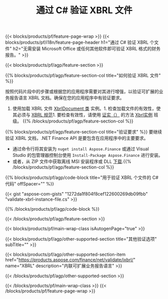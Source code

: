 ﻿---
title: 通过 C# 验证 XBRL 文件
description: XBRL 文件验证的示例代码。使用 API 示例代码验证基于 .NET 的应用程序中的批处理 XBRL 文件。 
url: /zh/net/validate/xbrl/
family: finance
platformtag: net
feature: validate
informat: XBRL
outformat: 
otherformats: 
---
{{< blocks/products/pf/feature-page-wrap >}}
{{< blocks/products/pf/i18n/feature-page-header h1="通过 C# 验证 XBRL 个文件" h2="无需安装 Microsoft Office 或任何其他软件即可验证 XBRL 格式的财务报告。" >}}

{{< blocks/products/pf/agp/feature-section >}}

{{% blocks/products/pf/agp/feature-section-col title="如何验证 XBRL 文件" %}}

按照代码片段中的步骤或根据您的应用程序需要对其进行增强，以验证可扩展的业务报告语言 XBRL 文档。确保在您的应用程序中有验证要求。

1. 使用加载 XBRL 文件 [XbrlDocument 类](https://apireference.aspose.com/finance/net/aspose.finance.xbrl/xbrldocument) 实例。1. 检查加载文件的有效性，使其必须与 [XBRL 规范](http://www.xbrl.org/specification/inlinexbrl-part1/rec-2013-11-18/inlinexbrl-part1-rec-2013-11-18.html)1. 要检查有效性，请使用 [证实（）](https://apireference.aspose.com/finance/net/aspose.finance.xbrl/xbrlinstance/methods/validate) 的方法 [Xbrl实例](https://apireference.aspose.com/finance/net/aspose.finance.xbrl/xbrlinstance) 班级。
{{% /blocks/products/pf/agp/feature-section-col %}}

{{% blocks/products/pf/agp/feature-section-col title="验证要求" %}}
要继续验证 XBRL 文档，.NET Finance API 是要包含在应用程序中的主要要求。 
- 通过命令行将其安装为 ```nuget install Aspose.Finance``` 或通过 Visual Studio 的包管理器控制台使用 ```Install-Package Aspose.Finance``` 进行安装。
- 或者，从 ZIP 文件中获取离线 MSI 安装程序或 DLL [下载](https://downloads.aspose.com/finance/net).{{% /blocks/products/pf/agp/feature-section-col %}}

{{% blocks/products/pf/agp/code-block title="用于验证 XBRL 个文件的 C# 代码" offSpacer="" %}}

{{< gist "aspose-com-gists" "1272da1f804f8cef122600269db09fbb" "validate-xbrl-instance-file.cs" >}}

{{% /blocks/products/pf/agp/code-block %}}

{{< /blocks/products/pf/agp/feature-section >}}

{{< blocks/products/pf/main-wrap-class isAutogenPage="true" >}}

{{< blocks/products/pf/agp/other-supported-section title="其他验证选项" subTitle="" >}}

{{< blocks/products/pf/agp/other-supported-section-item href="https://products.aspose.com/finance/net/validate/ixbrl/" name="XBRL" description="内联可扩展业务报告语言" >}}

{{< /blocks/products/pf/agp/other-supported-section >}}

{{< /blocks/products/pf/main-wrap-class >}}
{{< /blocks/products/pf/feature-page-wrap >}}